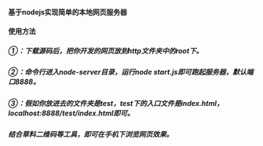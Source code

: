 #### 基于nodejs实现简单的本地网页服务器
#### 使用方法
##### ①：下载源码后，把你开发的网页放到http文件夹中的root下。
##### ②：命令行进入node-server目录，运行node start.js即可跑起服务器，默认端口8888。
##### ③：假如你放进去的文件夹是test，test下的入口文件是index.html，localhost:8888/test/index.html即可。
##### 结合草料二维码等工具，即可在手机下浏览网页效果。
